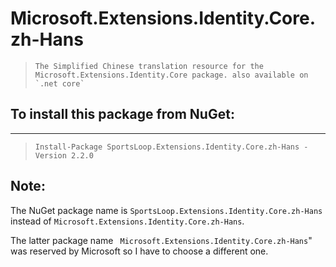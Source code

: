 # Microsoft.Extensions.Identity.Core.zh-Hans

>     The Simplified Chinese translation resource for the Microsoft.Extensions.Identity.Core package. also available on `.net core`

## To install this package from NuGet:
---

>     Install-Package SportsLoop.Extensions.Identity.Core.zh-Hans -Version 2.2.0

## Note:
 The NuGet package name is ` SportsLoop.Extensions.Identity.Core.zh-Hans ` instead of ` Microsoft.Extensions.Identity.Core.zh-Hans `. 
 
 The latter package name ` Microsoft.Extensions.Identity.Core.zh-Hans`" was reserved by Microsoft so I have to choose a different one.
